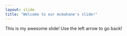 ```yaml
---
layout: slide
title: "Welcome to our mcmahane's slide!"
---
```

This is my awesome slide!
Use the left arrow to go back!
